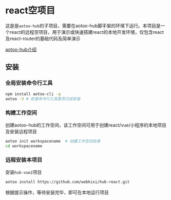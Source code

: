 # react空项目  

这是是`aotoo-hub`的子项目，需要在aotoo-hub脚手架的环境下运行。本项目是一个react的远程空项目，用于演示或快速搭建react的本地开发环境，仅包含react及react-router的基础代码及简单演示  

[aotoo-hub介绍](http://www.agzgz.com)

## 安装  

### 全局安装命令行工具

```bash
npm install aotoo-cli -g
aotoo -V # 检查命令行工具是否已经安装
```

### 构建工作空间  

创建aotoo-hub的工作空间，该工作空间可用于创建react/vue/小程序的本地项目及安装远程项目  

```bash
aotoo init workspacename  # 创建工作空间目录
cd workspacename
```

### 远程安装本项目  

安装`hub-vue2`项目

```bash
aotoo install https://github.com/webkixi/hub-react.git
```

根据提示操作，等待安装完毕，即可在本地运行项目
